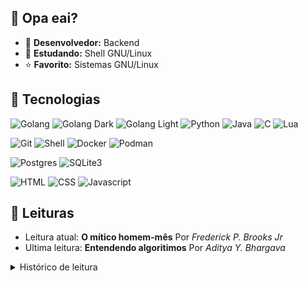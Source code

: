 ## :vulcan_salute: Opa eai?

- :telescope: **Desenvolvedor:** Backend
- :seedling: **Estudando:** Shell GNU/Linux
- :star: **Favorito:** Sistemas GNU/Linux
<!-- - :penguin: *I use Arch, btw*) -->

## :toolbox: Tecnologias

![Golang](https://img.shields.io/badge/Golang-0d1117?style=for-the-badge&logo=go)
![Golang Dark](https://img.shields.io/badge/Golang-0d1117?style=for-the-badge&logo=go) 
![Golang Light](https://img.shields.io/badge/Golang-ffffff?style=for-the-badge&logo=go)
![Python](https://img.shields.io/badge/Python-0d1117?style=for-the-badge&logo=python)
![Java](https://img.shields.io/badge/Java-0d1117?style=for-the-badge&logo=openjdk)
![C](https://img.shields.io/badge/ANSI_C-0d1117?style=for-the-badge&logo=c&logoColor=00599C)
![Lua](https://img.shields.io/badge/Lua-0d1117?style=for-the-badge&logo=lua) 

![Git](https://img.shields.io/badge/Git-0d1117?style=for-the-badge&logo=git&logoColor=F1502F)
![Shell](https://img.shields.io/badge/Shell_Script-0d1117?style=for-the-badge&logo=gnu-bash) 
![Docker](https://img.shields.io/badge/Docker-0d1117?style=for-the-badge&logo=docker) 
![Podman](https://img.shields.io/badge/Podman-0d1117?style=for-the-badge&logo=podman&logoColor=892ca0)

![Postgres](https://img.shields.io/badge/Postgresql-0d1117?style=for-the-badge&logo=postgresql)
![SQLite3](https://img.shields.io/badge/SQLite3-0d1117?style=for-the-badge&logo=sqlite&logoColor=76c4eb)

![HTML](https://img.shields.io/badge/HTML-0d1117?style=for-the-badge&logo=html5)
![CSS](https://img.shields.io/badge/CSS-0d1117?style=for-the-badge&logo=css3&logoColor=1572B6)
![Javascript](https://img.shields.io/badge/JavaScript-0d1117?style=for-the-badge&logo=javascript&logoColor=F7DF1E)


## :open_book: Leituras

- Leitura atual: **O mítico homem-mês** Por *Frederick P. Brooks Jr*
- Ultima leitura: **Entendendo algoritimos** Por *Aditya Y. Bhargava*

<details>
<summary>Histórico de leitura</summary>
  
- **O mítico homem-mês** Por *Frederick P. Brooks Jr*
- **Entendendo algoritimos** Por *Aditya Y. Bhargava*
- **Código Limpo** Por *Robert C. Martin*
  
</details>

